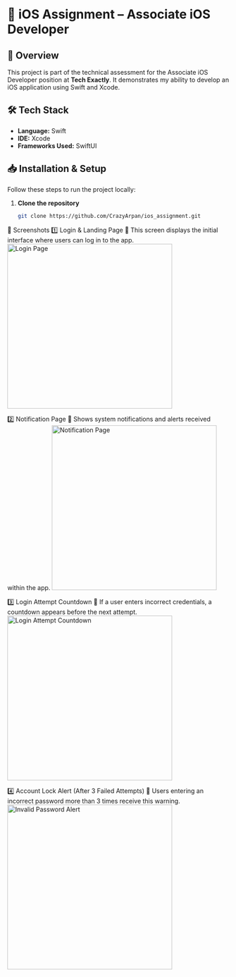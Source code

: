 # 📱 iOS Assignment – Associate iOS Developer  

## 🚀 Overview  
This project is part of the technical assessment for the Associate iOS Developer position at **Tech Exactly**. It demonstrates my ability to develop an iOS application using Swift and Xcode.  

## 🛠️ Tech Stack  
- **Language:** Swift  
- **IDE:** Xcode  
- **Frameworks Used:** SwiftUI  

## 📥 Installation & Setup  
Follow these steps to run the project locally:  

1. **Clone the repository**  
   ```sh
   git clone https://github.com/CrazyArpan/ios_assignment.git
📸 Screenshots
1️⃣ Login & Landing Page
🔹 This screen displays the initial interface where users can log in to the app.
<img width="374" alt="Login Page" src="https://github.com/user-attachments/assets/b8175443-071c-4ac5-9ec1-a348f8fa175d" />

2️⃣ Notification Page
🔹 Shows system notifications and alerts received within the app.
<img width="374" alt="Notification Page" src="https://github.com/user-attachments/assets/9adc62a1-a097-44f0-86ca-82c4d4945a43" />

3️⃣ Login Attempt Countdown
🔹 If a user enters incorrect credentials, a countdown appears before the next attempt.
<img width="374" alt="Login Attempt Countdown" src="https://github.com/user-attachments/assets/7986fb1c-8728-4356-bddd-952ec03a2502" />

4️⃣ Account Lock Alert (After 3 Failed Attempts)
🔹 Users entering an incorrect password more than 3 times receive this warning.
<img width="374" alt="Invalid Password Alert" src="https://github.com/user-attachments/assets/04a23dbc-6351-4c20-bd0e-5fc161ef34e6" />
